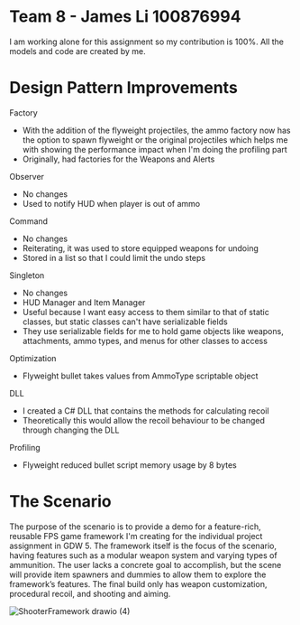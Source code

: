 # Team 8 - James Li 100876994
I am working alone for this assignment so my contribution is 100%. All the models and code are created by me.

# Design Pattern Improvements

Factory
- With the addition of the flyweight projectiles, the ammo factory now has the option to spawn flyweight or the original projectiles which helps me with showing the performance impact when I'm doing the profiling part
- Originally, had factories for the Weapons and Alerts

Observer
- No changes
- Used to notify HUD when player is out of ammo

Command
- No changes
- Reiterating, it was used to store equipped weapons for undoing
- Stored in a list so that I could limit the undo steps

Singleton
- No changes
- HUD Manager and Item Manager
- Useful because I want easy access to them similar to that of static classes, but static classes can't have serializable fields 
- They use serializable fields for me to hold game objects like weapons, attachments, ammo types, and menus for other classes to access

Optimization
- Flyweight bullet takes values from AmmoType scriptable object

DLL
- I created a C# DLL that contains the methods for calculating recoil
- Theoretically this would allow the recoil behaviour to be changed through changing the DLL

Profiling
- Flyweight reduced bullet script memory usage by 8 bytes


# The Scenario
The purpose of the scenario is to provide a demo for a feature-rich, reusable FPS game framework I'm creating for the individual project assignment in GDW 5. 
The framework itself is the focus of the scenario, having features such as a modular weapon system and varying types of ammunition.
The user lacks a concrete goal to accomplish, but the scene will provide item spawners and dummies to allow them to explore the framework’s features.
The final build only has weapon customization, procedural recoil, and shooting and aiming.

![ShooterFramework drawio (4)](https://github.com/user-attachments/assets/b63b5962-a9f8-4ebe-9439-3e0a3b9ea05c)
